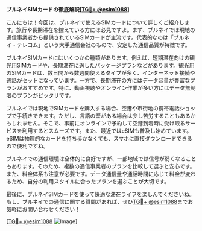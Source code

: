 **ブルネイSIMカードの徹底解説[[TG💪+ @esim1088](https://t.me/s/esim1088)]**

こんにちは！今回は、ブルネイで使えるSIMカードについて詳しくご紹介します。旅行や長期滞在を控えている方には必見ですよ。まず、ブルネイでは現地の通信事業者から提供されているSIMカードが主流です。代表的なのは「ブルネイ・テレコム」という大手通信会社のもので、安定した通信品質が特徴です。

ブルネイSIMカードにはいくつかの種類があります。例えば、短期滞在向けの観光用SIMカードや、長期滞在に適したパッケージプランなどがあります。観光用のSIMカードは、数日間から数週間使えるタイプが多く、インターネット接続や通話がセットになっています。一方で、長期滞在の方にはデータ容量が豊富なプランがおすすめです。特に、動画視聴やオンライン作業が多い方にはデータ無制限のプランがピッタリです。

ブルネイでは現地でSIMカードを購入する場合、空港や市街地の携帯電話ショップで手続きできます。ただし、言語の壁がある場合は少し苦労することもあるかもしれません。そこで、事前にオンラインで予約して空港到着時に受け取るサービスを利用するとスムーズです。また、最近ではeSIMも普及し始めています。eSIMは物理的なカードを持ち歩かなくても、スマホに直接ダウンロードできるので便利ですね。

ブルネイでの通信環境は全体的に良好ですが、一部地域では信号が弱くなることもあります。そのため、複数の通信事業者のプランを比較して選ぶと安心です。また、料金体系も注意が必要です。データ通信量や通話時間に応じて料金が変わるため、自分の利用スタイルに合ったプランを選ぶことが大切です。

最後に、ブルネイSIMカードを使って快適な滞在ライフを楽しんでくださいね。もし、ブルネイでの通信に関する質問があれば、ぜひ[TG💪+ @esim1088](https://t.me/s/esim1088)までお気軽にお問い合わせください！

[[TG💪+ @esim1088](https://t.me/s/esim1088) ![Image](https://i.postimg.cc/Y0z9fWf4/image.png)]